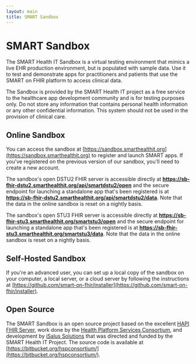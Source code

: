 ```yaml
---
layout: main
title: SMART Sandbox
---
```


# SMART Sandbox

The SMART Health IT Sandbox is a virtual testing environment that mimics a live EHR production environment, but is populated with sample data. Use it to test and demonstrate apps for practitioners and patients that use the SMART on FHIR platform to access clinical data.

The Sandbox is provided by the SMART Health IT project as a free service to the healthcare app development community and is for testing purposes only. Do not store any information that contains personal health information or any other confidential information. This system should not be used in the provision of clinical care.

## Online Sandbox

You can access the sandbox at [https://sandbox.smarthealthit.org](https://sandbox.smarthealthit.org) to register and launch SMART apps. If you've registered on the previous version of our sandbox, you'll need to create a new account.

The sandbox's open DSTU2 FHIR server is accessible directly at **https://sb-fhir-dstu2.smarthealthit.org/api/smartdstu2/open** and the secure endpoint for launching a standalone app that's been registered is at **https://sb-fhir-dstu2.smarthealthit.org/api/smartdstu2/data**. Note that the data in the online sandbox is reset on a nightly basis.

The sandbox's open STU3 FHIR server is accessible directly at **https://sb-fhir-stu3.smarthealthit.org/smartstu3/open** and the secure endpoint for launching a standalone app that's been registered is at **https://sb-fhir-stu3.smarthealthit.org/smartstu3/data**. Note that the data in the online sandbox is reset on a nightly basis.

## Self-Hosted Sandbox

If you're an advanced user, you can set up a local copy of the sandbox on your computer, a local server, or a cloud server by following the instructions at [https://github.com/smart-on-fhir/installer](https://github.com/smart-on-fhir/installer). 

## Open Source

The SMART Sandbox is an open source project based on the excellent [HAPI FHIR Server](http://hapifhir.io/), work done by the [Health Platform Services Consortium](https://healthservices.atlassian.net/wiki/display/HSPC/HSPC+Sandbox), and development by [iSalus Solutions](https://www.isalussolutions.com/) that was directed and funded by the SMART Health IT Project. The source code is available at [https://bitbucket.org/hspconsortium/](https://bitbucket.org/hspconsortium/).
